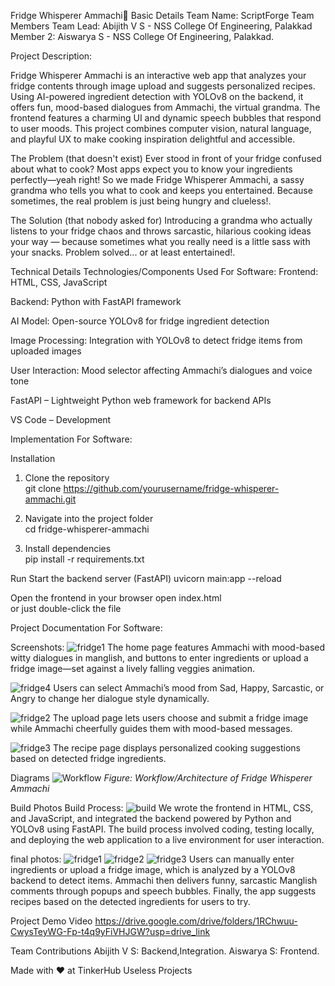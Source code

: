 Fridge Whisperer Ammachi🎯
Basic Details
Team Name: ScriptForge
Team Members
Team Lead: Abijith V S - NSS College Of Engineering, Palakkad
Member 2: Aiswarya S - NSS College Of Engineering, Palakkad.

Project Description:

Fridge Whisperer Ammachi is an interactive web app that analyzes your fridge contents through image upload and suggests personalized recipes. Using AI-powered ingredient detection with YOLOv8 on the backend, it offers fun, mood-based dialogues from Ammachi, the virtual grandma. The frontend features a charming UI and dynamic speech bubbles that respond to user moods. This project combines computer vision, natural language, and playful UX to make cooking inspiration delightful and accessible.


The Problem (that doesn't exist)
Ever stood in front of your fridge confused about what to cook? Most apps expect you to know your ingredients perfectly—yeah right! So we made Fridge Whisperer Ammachi, a sassy grandma who tells you what to cook and keeps you entertained. Because sometimes, the real problem is just being hungry and clueless!.


The Solution (that nobody asked for)
Introducing a grandma who actually listens to your fridge chaos and throws sarcastic, hilarious cooking ideas your way — because sometimes what you really need is a little sass with your snacks. Problem solved... or at least entertained!.


Technical Details
Technologies/Components Used
For Software:
Frontend: HTML, CSS, JavaScript 

Backend: Python with FastAPI framework

AI Model: Open-source YOLOv8 for fridge ingredient detection

Image Processing: Integration with YOLOv8 to detect fridge items from uploaded images

User Interaction: Mood selector affecting Ammachi’s dialogues and voice tone

FastAPI – Lightweight Python web framework for backend APIs

VS Code – Development

Implementation
For Software:

Installation
1. Clone the repository  
git clone https://github.com/yourusername/fridge-whisperer-ammachi.git  

2. Navigate into the project folder  
cd fridge-whisperer-ammachi  

3. Install dependencies  
pip install -r requirements.txt  

Run
Start the backend server (FastAPI)
uvicorn main:app --reload  

Open the frontend in your browser
open index.html   
or just double-click the file

Project Documentation
For Software:

Screenshots:
![fridge1](https://github.com/user-attachments/assets/b04c6c97-ea25-4b45-a82b-99e8baf9b7c4)
The home page features Ammachi with mood-based witty dialogues in manglish, and buttons to enter ingredients or upload a fridge image—set against a lively falling veggies animation.

![fridge4](https://github.com/user-attachments/assets/bc5528ec-db22-4cc1-bed7-b8ab088ec9a5)
Users can select Ammachi’s mood from Sad, Happy, Sarcastic, or Angry to change her dialogue style dynamically.

![fridge2](https://github.com/user-attachments/assets/90105e12-7d1d-4e44-9203-51f31880abbb)
The upload page lets users choose and submit a fridge image while Ammachi cheerfully guides them with mood-based messages.

![fridge3](https://github.com/user-attachments/assets/d09a3ef6-bad1-4d87-9653-f662ef49b46e)
The recipe page displays personalized cooking suggestions based on detected fridge ingredients.

Diagrams
![Workflow](https://github.com/user-attachments/assets/e5cee3ad-eb79-42c5-96ba-2cdd3a0b28a1)
*Figure: Workflow/Architecture of Fridge Whisperer Ammachi*


Build Photos
Build Process:
![build](https://github.com/user-attachments/assets/bb332ee5-cb8d-4546-bfc2-dac0e1a6bd4f)
We wrote the frontend in HTML, CSS, and JavaScript, and integrated the backend powered by Python and YOLOv8 using FastAPI.
The build process involved coding, testing locally, and deploying the web application to a live environment for user interaction.

final photos:
![fridge1](https://github.com/user-attachments/assets/b04c6c97-ea25-4b45-a82b-99e8baf9b7c4)
![fridge2](https://github.com/user-attachments/assets/90105e12-7d1d-4e44-9203-51f31880abbb)
![fridge3](https://github.com/user-attachments/assets/d09a3ef6-bad1-4d87-9653-f662ef49b46e)
Users can manually enter ingredients or upload a fridge image, which is analyzed by a YOLOv8 backend to detect items.
Ammachi then delivers funny, sarcastic Manglish comments through popups and speech bubbles.
Finally, the app suggests recipes based on the detected ingredients for users to try.


Project Demo
Video
https://drive.google.com/drive/folders/1RChwuu-CwysTeyWG-Fp-t4q9yFiVHJGW?usp=drive_link


Team Contributions
Abijith V S: Backend,Integration.
Aiswarya S: Frontend.

Made with ❤️ at TinkerHub Useless Projects
